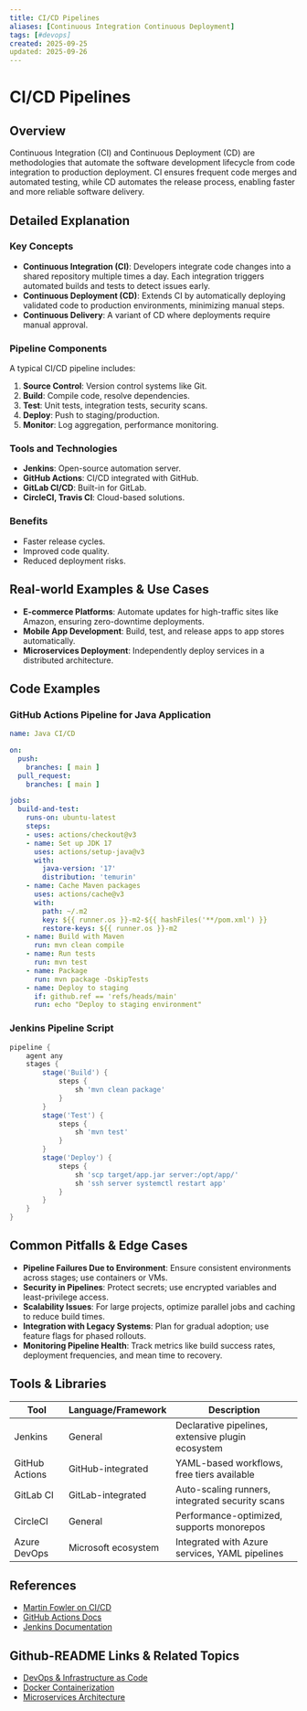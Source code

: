 ```yaml
---
title: CI/CD Pipelines
aliases: [Continuous Integration Continuous Deployment]
tags: [#devops]
created: 2025-09-25
updated: 2025-09-26
---
```


# CI/CD Pipelines

## Overview

Continuous Integration (CI) and Continuous Deployment (CD) are methodologies that automate the software development lifecycle from code integration to production deployment. CI ensures frequent code merges and automated testing, while CD automates the release process, enabling faster and more reliable software delivery.

## Detailed Explanation

### Key Concepts

- **Continuous Integration (CI)**: Developers integrate code changes into a shared repository multiple times a day. Each integration triggers automated builds and tests to detect issues early.
- **Continuous Deployment (CD)**: Extends CI by automatically deploying validated code to production environments, minimizing manual steps.
- **Continuous Delivery**: A variant of CD where deployments require manual approval.

### Pipeline Components

A typical CI/CD pipeline includes:

1. **Source Control**: Version control systems like Git.
2. **Build**: Compile code, resolve dependencies.
3. **Test**: Unit tests, integration tests, security scans.
4. **Deploy**: Push to staging/production.
5. **Monitor**: Log aggregation, performance monitoring.

### Tools and Technologies

- **Jenkins**: Open-source automation server.
- **GitHub Actions**: CI/CD integrated with GitHub.
- **GitLab CI/CD**: Built-in for GitLab.
- **CircleCI, Travis CI**: Cloud-based solutions.

### Benefits

- Faster release cycles.
- Improved code quality.
- Reduced deployment risks.

## Real-world Examples & Use Cases

- **E-commerce Platforms**: Automate updates for high-traffic sites like Amazon, ensuring zero-downtime deployments.
- **Mobile App Development**: Build, test, and release apps to app stores automatically.
- **Microservices Deployment**: Independently deploy services in a distributed architecture.

## Code Examples

### GitHub Actions Pipeline for Java Application

```yaml
name: Java CI/CD

on:
  push:
    branches: [ main ]
  pull_request:
    branches: [ main ]

jobs:
  build-and-test:
    runs-on: ubuntu-latest
    steps:
    - uses: actions/checkout@v3
    - name: Set up JDK 17
      uses: actions/setup-java@v3
      with:
        java-version: '17'
        distribution: 'temurin'
    - name: Cache Maven packages
      uses: actions/cache@v3
      with:
        path: ~/.m2
        key: ${{ runner.os }}-m2-${{ hashFiles('**/pom.xml') }}
        restore-keys: ${{ runner.os }}-m2
    - name: Build with Maven
      run: mvn clean compile
    - name: Run tests
      run: mvn test
    - name: Package
      run: mvn package -DskipTests
    - name: Deploy to staging
      if: github.ref == 'refs/heads/main'
      run: echo "Deploy to staging environment"
```

### Jenkins Pipeline Script

```groovy
pipeline {
    agent any
    stages {
        stage('Build') {
            steps {
                sh 'mvn clean package'
            }
        }
        stage('Test') {
            steps {
                sh 'mvn test'
            }
        }
        stage('Deploy') {
            steps {
                sh 'scp target/app.jar server:/opt/app/'
                sh 'ssh server systemctl restart app'
            }
        }
    }
}
```

## Common Pitfalls & Edge Cases

- **Pipeline Failures Due to Environment**: Ensure consistent environments across stages; use containers or VMs.
- **Security in Pipelines**: Protect secrets; use encrypted variables and least-privilege access.
- **Scalability Issues**: For large projects, optimize parallel jobs and caching to reduce build times.
- **Integration with Legacy Systems**: Plan for gradual adoption; use feature flags for phased rollouts.
- **Monitoring Pipeline Health**: Track metrics like build success rates, deployment frequencies, and mean time to recovery.

## Tools & Libraries

| Tool | Language/Framework | Description |
|------|-------------------|-------------|
| Jenkins | General | Declarative pipelines, extensive plugin ecosystem |
| GitHub Actions | GitHub-integrated | YAML-based workflows, free tiers available |
| GitLab CI | GitLab-integrated | Auto-scaling runners, integrated security scans |
| CircleCI | General | Performance-optimized, supports monorepos |
| Azure DevOps | Microsoft ecosystem | Integrated with Azure services, YAML pipelines |

## References

- [Martin Fowler on CI/CD](https://martinfowler.com/bliki/ContinuousDelivery.html)
- [GitHub Actions Docs](https://docs.github.com/en/actions/learn-github-actions/understanding-github-actions)
- [Jenkins Documentation](https://www.jenkins.io/doc/)

## Github-README Links & Related Topics

- [DevOps & Infrastructure as Code](devops-infrastructure-as-code/README.md)
- [Docker Containerization](docker-containerization/README.md)
- [Microservices Architecture](microservices-architecture/README.md)